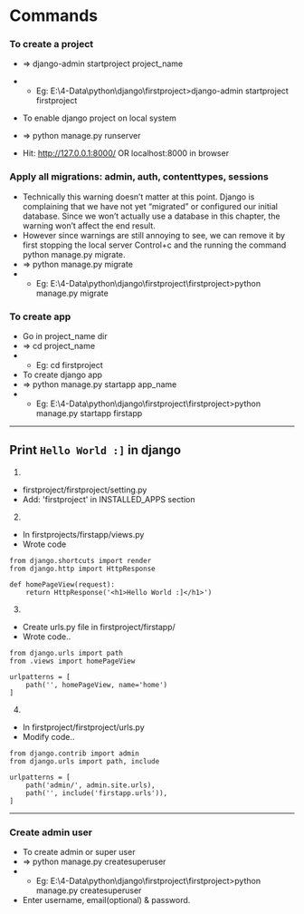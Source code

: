 # Commands

### To create a project
- => django-admin startproject project_name
- - Eg: E:\4-Data\python\django\firstproject>django-admin startproject firstproject

- To enable django project on local system
- => python manage.py runserver
- Hit: http://127.0.0.1:8000/ OR localhost:8000 in browser


### Apply all migrations: admin, auth, contenttypes, sessions
- Technically this warning doesn’t matter at this point. Django is complaining that we have not yet “migrated” or configured our initial database. Since we won’t actually use a database in this chapter, the warning won’t affect the end result.
- However since warnings are still annoying to see, we can remove it by first stopping the local server Control+c and the running the command python manage.py migrate.
- => python manage.py migrate
- - Eg: E:\4-Data\python\django\firstproject\firstproject>python manage.py migrate


### To create app 
- Go in project_name dir
- => cd project_name
- - Eg: cd firstproject
- To create django app
- => python manage.py startapp app_name
- - Eg: E:\4-Data\python\django\firstproject\firstproject>python manage.py startapp firstapp


---
## Print `Hello World :]` in django

1)
- firstproject/firstproject/setting.py
- Add: 'firstproject' in INSTALLED_APPS section

2)
- In firstprojects/firstapp/views.py
- Wrote code

```
from django.shortcuts import render
from django.http import HttpResponse

def homePageView(request):
    return HttpResponse('<h1>Hello World :]</h1>')

```

3)
- Create urls.py file in firstproject/firstapp/
- Wrote code..

```
from django.urls import path
from .views import homePageView

urlpatterns = [
    path('', homePageView, name='home')
]

```

4) 
- In firstproject/firstproject/urls.py
- Modify code..

```
from django.contrib import admin
from django.urls import path, include

urlpatterns = [
    path('admin/', admin.site.urls),
    path('', include('firstapp.urls')),
]

```


---
### Create admin user
- To create admin or super user
- => python manage.py createsuperuser
- - Eg: E:\4-Data\python\django\firstproject\firstproject>python manage.py createsuperuser
- Enter username, email(optional) & password.